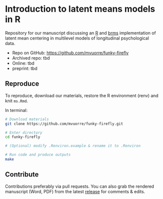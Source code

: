 # Introduction to latent means models in R


Repository for our manuscript discussing an [R](https://cran.r-project.org/) and [brms](https://cran.r-project.org/web/packages/brms/) implementation of latent mean centering in multilevel models of longitudinal psychological data.

- Repo on GitHub: <https://github.com/mvuorre/funky-firefly>
- Archived repo: tbd
- Online: tbd
- preprint: tbd

## Reproduce

To reproduce, download our materials, restore the R environment (renv) and knit `ms.Rmd`.

In terminal:

``` bash
# Download materials
git clone https://github.com/mvuorre/funky-firefly.git

# Enter directory
cd funky-firefly

# (Optional) modify .Renviron.example & rename it to .Renviron

# Run code and produce outputs
make
```

## Contribute

Contributions preferably via pull requests. You can also grab the rendered manuscript (Word, PDF) from the latest [release](https://github.com/mvuorre/latent-mean-centering-ms/releases) for comments & edits.

